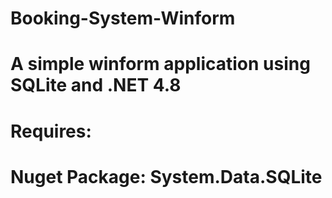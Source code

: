 # Booking-System-Winform
# A simple winform application using SQLite and .NET 4.8
# Requires:
# Nuget Package: System.Data.SQLite
